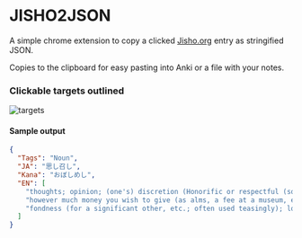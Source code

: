 # JISHO2JSON

A simple chrome extension to copy a clicked [Jisho.org](http://jisho.org) entry as stringified JSON. 

Copies to the clipboard for easy pasting into Anki or a file with your notes.

### Clickable targets outlined
![targets](http://djtb.github.io/jisho2json/img/targets.jpg)

#### Sample output
```json
{
  "Tags": "Noun",
  "JA": "思し召し",
  "Kana": "おぼしめし",
  "EN": [
    "thoughts; opinion; (one's) discretion (Honorific or respectful (sonkeigo))",
    "however much money you wish to give (as alms, a fee at a museum, etc.)",
    "fondness (for a significant other, etc.; often used teasingly); love; fancy; liking"
  ]
}
```
